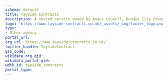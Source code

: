 ```yaml
---
schema: default
title: Tayside Contracts
description: A shared service owned by Angus Council, Dundee City Council and Perth & Kinross Council
logo: 'https://www.tayside-contracts.co.uk/_assets/_img/footer_logo.png'
type:
- Other agency
portal_url: 
org_url: https://www.tayside-contracts.co.uk/
twitter_handle: TaysideContract
gss_code: 
wikidata_org_qid: 
wikidata_portal_qid: 
wdtk_id: tayside_contracts
portal_type: 
---
```

